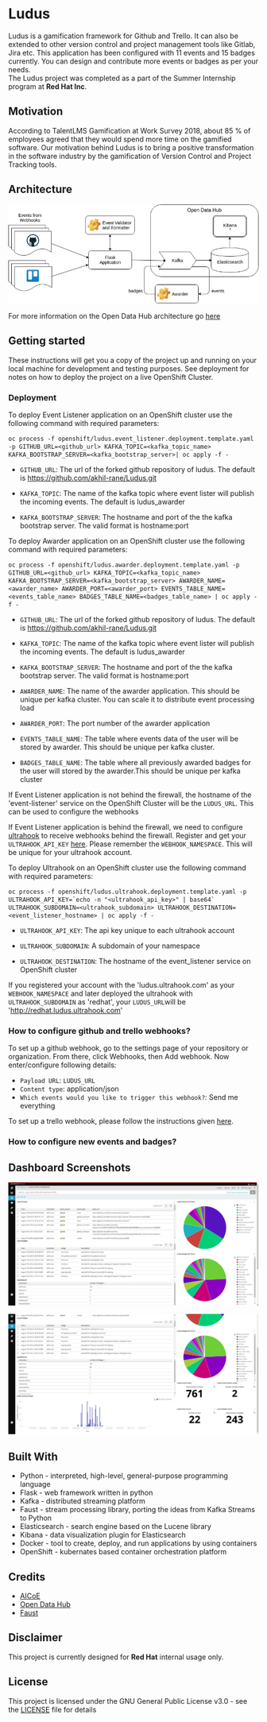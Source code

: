 # Ludus
Ludus is a gamification framework for Github and Trello. It can also be extended to other version control and project management tools like Gitlab, Jira etc. This application has been configured with 11 events and 15 badges currently. You can design and contribute more events or badges as per your needs.</br> 
The Ludus project was completed as a part of the Summer Internship program at **Red Hat Inc**.

## Motivation

According to TalentLMS Gamification at Work Survey 2018, about 85 % of employees agreed that they would spend more time on the gamified software. Our motivation behind Ludus is to bring a positive transformation in the software industry by the gamification of Version Control and Project Tracking tools.

## Architecture

![architecture](/docs/architecture.png)

For more information on the Open Data Hub architecture go [here](https://opendatahub.io/news/2018-12-04/open-data-hub-overview.html)

## Getting started

These instructions will get you a copy of the project up and running on your local machine for development and testing purposes. See deployment for notes on how to deploy the project on a live OpenShift Cluster.

### Deployment

To deploy Event Listener application on an OpenShift cluster use the following command with required parameters:
        
```
oc process -f openshift/ludus.event_listener.deployment.template.yaml -p GITHUB_URL=<github_url> KAFKA_TOPIC=<kafka_topic_name> KAFKA_BOOTSTRAP_SERVER=<kafka_bootstrap_server>| oc apply -f -
```

- `GITHUB_URL`: The url of the forked github repository of ludus. The default is https://github.com/akhil-rane/Ludus.git

- `KAFKA_TOPIC`: The name of the kafka topic where event lister will publish the incoming events. The default is ludus_awarder

- `KAFKA_BOOTSTRAP_SERVER`: The hostname and port of the the kafka bootstrap server. The valid format is hostname:port


To deploy Awarder application on an OpenShift cluster use the following command with required parameters:
        
```
oc process -f openshift/ludus.awarder.deployment.template.yaml -p GITHUB_URL=<github_url> KAFKA_TOPIC=<kafka_topic_name> KAFKA_BOOTSTRAP_SERVER=<kafka_bootstrap_server> AWARDER_NAME=<awarder_name> AWARDER_PORT=<awarder_port> EVENTS_TABLE_NAME=<events_table_name> BADGES_TABLE_NAME=<badges_table_name> | oc apply -f -
```

- `GITHUB_URL`: The url of the forked github repository of ludus. The default is https://github.com/akhil-rane/Ludus.git

- `KAFKA_TOPIC`: The name of the kafka topic where event lister will publish the incoming events. The default is ludus_awarder

- `KAFKA_BOOTSTRAP_SERVER`: The hostname and port of the the kafka bootstrap server. The valid format is hostname:port

- `AWARDER_NAME`: The name of the awarder application. This should be unique per kafka cluster. You can scale it to distribute event processing load

- `AWARDER_PORT`: The port number of the awarder application

- `EVENTS_TABLE_NAME`: The table where events data of the user will be stored by awarder. This should be unique per kafka cluster.
        
- `BADGES_TABLE_NAME`: The table where all previously awarded badges for the user will stored by the awarder.This should be unique per kafka cluster

If Event Listener application is not behind the firewall, the hostname of the 'event-listener' service on the OpenShift Cluster will be the `LUDUS_URL`. This can be used to configure the webhooks 

If Event Listener application is behind the firewall, we need to configure [ultrahook](http://www.ultrahook.com/faq) to receive webhooks behind the firewall. Register and get your `ULTRAHOOK_API_KEY` [here](http://www.ultrahook.com/register). Please remember the `WEBHOOK_NAMESPACE`. This will be unique for your ultrahook account.


To deploy Ultrahook on an OpenShift cluster use the following command with required parameters:
        
```
oc process -f openshift/ludus.ultrahook.deployment.template.yaml -p ULTRAHOOK_API_KEY=`echo -n "<ultrahook_api_key>" | base64` ULTRAHOOK_SUBDOMAIN=<ultrahook_subdomain> ULTRAHOOK_DESTINATION=<event_listener_hostname> | oc apply -f -
```

- `ULTRAHOOK_API_KEY`: The api key unique to each ultrahook account

- `ULTRAHOOK_SUBDOMAIN`: A subdomain of your namespace
- `ULTRAHOOK_DESTINATION`: The hostname of the event_listener service on OpenShift cluster

If you registered your account with the 'ludus.ultrahook.com' as your `WEBHOOK_NAMESPACE` and later deployed the ultrahook with `ULTRAHOOK_SUBDOMAIN` as 'redhat', your `LUDUS_URL`will be 'http://redhat.ludus.ultrahook.com'

### How to configure github and trello webhooks?

To set up a github webhook, go to the settings page of your repository or organization. From there, click Webhooks, then Add webhook. Now enter/configure following details:

- `Payload URL`: `LUDUS_URL`
- `Content type`: application/json
- `Which events would you like to trigger this webhook?`: Send me everything
  
To set up a trello webhook, please follow the instructions given [here](https://developers.trello.com/page/webhooks).

### How to configure new events and badges?

## Dashboard Screenshots

![dashboard_screenshot_1](/docs/dashboard_screenshot_1.png)

![dashboard_screenshot_2](/docs/dashboard_screenshot_2.png)


## Built With

* Python - interpreted, high-level, general-purpose programming language
* Flask - web framework written in python 
* Kafka - distributed streaming platform 
* Faust - stream processing library, porting the ideas from Kafka Streams to Python
* Elasticsearch - search engine based on the Lucene library
* Kibana - data visualization plugin for Elasticsearch
* Docker - tool to create, deploy, and run applications by using containers
* OpenShift - kubernates based container orchestration platform

## Credits

* [AICoE](https://github.com/AICoE)
* [Open Data Hub](https://opendatahub.io/)
* [Faust](https://github.com/robinhood/faust)

## Disclaimer

This project is currently designed for **Red Hat** internal usage only.

## License

This project is licensed under the GNU General Public License v3.0 - see the [LICENSE](https://github.com/akhil-rane/ludus/blob/master/LICENSE) file for details

